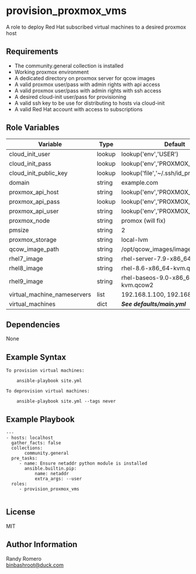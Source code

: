 provision_proxmox_vms
=========

A role to deploy Red Hat subscribed virtual machines to a desired proxmox host

Requirements
------------

- The community.general collection is installed
- Working proxmox environment
- A dedicated directory on proxmox server for qcow images 
- A valid proxmox user/pass with admin rights with api access
- A valid proxmox user/pass with admin rights with ssh access
- A desired cloud-init user/pass for provisioning
- A valid ssh key to be use for distributing to hosts via cloud-init
- A valid Red Hat account with access to subscriptions

Role Variables
--------------
| Variable | Type | Default |
---|---|--- 
| cloud_init_user | lookup | lookup('env','USER') | 
| cloud_init_pass | lookup | lookup('env','PROXMOX_PASSWORD') |
| cloud_init_public_key | lookup | lookup('file','~/.ssh/id_proxmox.pub') |
| domain | string | example.com |
| proxmox_api_host | string | lookup('env','PROXMOX_HOST') |
| proxmox_api_pass | lookup | lookup('env','PROXMOX_PASSWORD') |
| proxmox_api_user | string | lookup('env','PROXMOX_USER') | 
| proxmox_node | string | promox  (will fix) |
| pmsize | string | 2 |
| proxmox_storage| string | local-lvm |
| qcow_image_path | string | /opt/qcow_images/images |
| rhel7_image | string | rhel-server-7.9-x86_64-kvm.qcow2 |
| rhel8_image | string | rhel-8.6-x86_64-kvm.qcow2 |
| rhel9_image | string | rhel-baseos-9.0-x86_64-kvm.qcow2 |
| virtual_machine_nameservers | list | 192.168.1.100, 192.168.1.200 | 
| virtual_machines | dict | ***See defaults/main.yml*** |


Dependencies
------------

None

Example Syntax 
----------------

```
To provision virtual machines:

    ansible-playbook site.yml

To deprovision virtual machines:

    ansible-playbook site.yml --tags never 

```

Example Playbook 
----------------

```
---
- hosts: localhost
  gather_facts: false
  collections:
       community.general
  pre_tasks:
     - name: Ensure netaddr python module is installed
       ansible.builtin.pip:
           name: netaddr
           extra_args: --user 
  roles:
     - provision_proxmox_vms


```

License
-------

MIT

Author Information
------------------

Randy Romero  
binbashroot@duck.com


